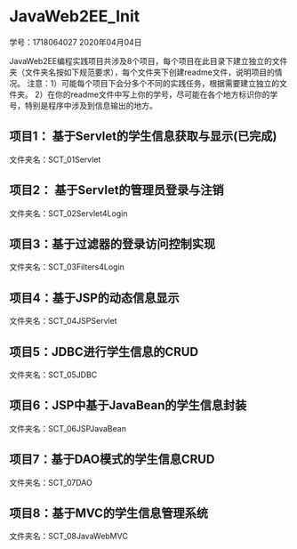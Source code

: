 ﻿# JavaWeb2EE_Init

学号：1718064027        2020年04月04日
 
 JavaWeb2EE编程实践项目共涉及8个项目，每个项目在此目录下建立独立的文件夹（文件夹名按如下规范要求），每个文件夹下创建readme文件，说明项目的情况。
注意：1）可能每个项目下会分多个不同的实践任务，根据需要建立独立的文件夹。
     2）在你的readme文件中写上你的学号，尽可能在各个地方标识你的学号，特别是程序中涉及到信息输出的地方。

## 项目1： 基于Servlet的学生信息获取与显示(已完成)

文件夹名：SCT_01Servlet

## 项目2： 基于Servlet的管理员登录与注销

文件夹名：SCT_02Servlet4Login


## 项目3：基于过滤器的登录访问控制实现

文件夹名：SCT_03Filters4Login


## 项目4：基于JSP的动态信息显示
文件夹名：SCT_04JSPServlet


## 项目5：JDBC进行学生信息的CRUD

文件夹名：SCT_05JDBC


## 项目6：JSP中基于JavaBean的学生信息封装

文件夹名：SCT_06JSPJavaBean


## 项目7：基于DAO模式的学生信息CRUD

文件夹名：SCT_07DAO


## 项目8：基于MVC的学生信息管理系统

文件夹名：SCT_08JavaWebMVC
